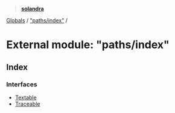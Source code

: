 > **[solandra](../README.md)**

[Globals](../README.md) / ["paths/index"](_paths_index_.md) /

# External module: "paths/index"

## Index

### Interfaces

* [Textable](../interfaces/_paths_index_.textable.md)
* [Traceable](../interfaces/_paths_index_.traceable.md)